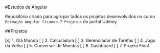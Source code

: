 #Estudos de Angular

Repositório criado para agrupar todos os projetos desenvolvidos no curso `Formação Angular Criando 7 Projetos` do portal Udemy.

##Projetos

[x] 1. Olá Mundo
[ ] 2. Calculadora
[ ] 3. Gerenciador de Tarefas
[ ] 4. Jogo da Velha
[ ] 5. Conversor de Moedas
[ ] 6. Dashboard
[ ] 7. Projeto Final
